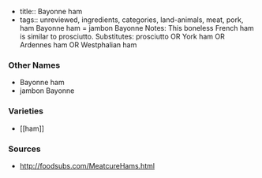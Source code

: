 - title:: Bayonne ham
- tags:: unreviewed, ingredients, categories, land-animals, meat, pork, ham
Bayonne ham = jambon Bayonne Notes: This boneless French ham is similar to prosciutto. Substitutes: prosciutto OR York ham OR Ardennes ham OR Westphalian ham

### Other Names

* Bayonne ham
* jambon Bayonne

### Varieties

* [[ham]]

### Sources
* http://foodsubs.com/MeatcureHams.html
